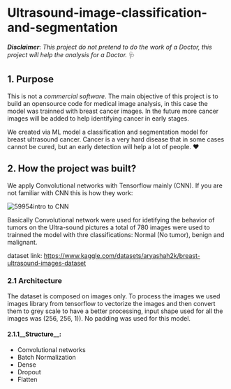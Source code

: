 # Ultrasound-image-classification-and-segmentation


__*Disclaimer*__: *This project do not pretend to do the work of a Doctor, this project will help the analysis for a Doctor.* 🩺


## 1. Purpose

This is not a *commercial software*. The main objective of this project is to build an opensource code for medical image analysis, in this case the model was trainned with breast cancer images. In the future more cancer images will be added to help identifying cancer in early stages.

We created via ML model a classification and segmentation model for breast ultrasound cancer. Cancer is a very hard disease that in some cases cannot be cured, but an early detection will help a lot of people. ❤️


## 2. How the project was built?

We apply Convolutional networks with Tensorflow mainly (CNN). If you are not familiar with CNN this is how they work:

![59954intro to CNN](https://user-images.githubusercontent.com/96625479/233455423-bf3f0397-26cf-49b2-9708-7c8c76616640.JPG)

Basically Convolutional network were used for idetifying the behavior of tumors on the Ultra-sound pictures a total of 780 images were used to trainned the model with thre classifications: Normal (No tumor), benign and malignant.

dataset link: https://www.kaggle.com/datasets/aryashah2k/breast-ultrasound-images-dataset


### 2.1 Architecture

The dataset is composed on images only. To process the images we used images library from tensorflow to vectorize the images and then convert them to grey scale to have a better processing, input shape used for all the images was (256, 256, 1)). No padding was used for this model.


#### 2.1.1__Structure__:

- Convolutional networks
- Batch Normalization
- Dense
- Dropout
- Flatten
           



